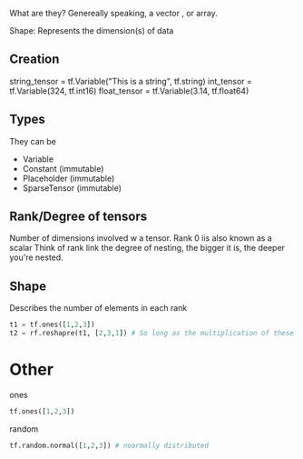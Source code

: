 What are they?
Genereally speaking, a vector , or array.  

Shape:
Represents the dimension(s) of data

## Creation
string_tensor = tf.Variable("This is a string", tf.string)
int_tensor = tf.Variable(324, tf.int16)
float_tensor = tf.Variable(3.14, tf.float64)

## Types
They can be 
- Variable  
- Constant (immutable)
- Placeholder (immutable)
- SparseTensor (immutable)


## Rank/Degree of tensors
Number of dimensions involved w a tensor.   Rank 0  iis also known as a scalar
Think of rank link the degree of nesting, the bigger it is, the deeper you're nested.

## Shape
Describes the number of elements in each rank

``` python
t1 = tf.ones([1,2,3])
t2 = rf.reshapre(t1, [2,3,1]) # So long as the multiplication of these numbers are the same, the reshape should be safe?
```



# Other

ones
``` python
tf.ones([1,2,3])
```
random

``` python
tf.random.normal([1,2,3]) # noarmally distributed
```